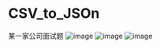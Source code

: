 # CSV_to_JSOn
某一家公司面试题
![image](https://github.com/BlueseSky/blob/master/数据结构转换考题1.png)
![image](https://github.com/BlueseSky/CSV_to_JSOn/数据结构转换考题2.png)
![image](https://github.com/BlueseSky/CSV_to_JSOn/数据结构转换考题3.png)
